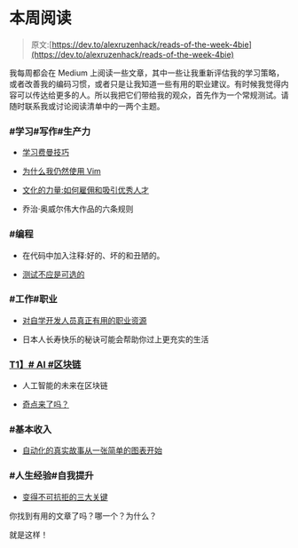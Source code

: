 # 本周阅读

> 原文:[https://dev.to/alexruzenhack/reads-of-the-week-4bie](https://dev.to/alexruzenhack/reads-of-the-week-4bie)

我每周都会在 Medium 上阅读一些文章，其中一些让我重新评估我的学习策略，或者改善我的编码习惯，或者只是让我知道一些有用的职业建议。有时候我觉得内容可以传达给更多的人。所以我把它们带给我的观众，首先作为一个常规测试。请随时联系我或讨论阅读清单中的一两个主题。

### #学习#写作#生产力

*   [学习费曼技巧](https://medium.com/taking-note/learning-from-the-feynman-technique-5373014ad230)

*   [为什么我仍然使用 Vim](https://medium.com/commitlog/why-i-still-use-vim-67afd76b4db6)

*   [文化的力量:如何雇佣和吸引优秀人才](https://medium.com/swlh/the-power-of-culture-how-to-hire-and-attract-amazing-people-fd9e37b6d520)

*   乔治·奥威尔伟大作品的六条规则

### #编程

*   在代码中加入注释:好的、坏的和丑陋的。

*   [测试不应是可选的](https://medium.com/@plainprogrammer/tests-should-not-be-optional-579151593ebc)

### #工作#职业

*   [对自学开发人员真正有用的职业资源](https://medium.freecodecamp.org/genuinely-useful-career-resources-for-self-taught-developers-8e679cec25ab)

*   日本人长寿快乐的秘诀可能会帮助你过上更充实的生活

### [T1】# AI #区块链](#ai-blockchain)

*   人工智能的未来在区块链

*   [奇点来了吗？](https://arcdigital.media/is-the-singularity-coming-ef8580d4ce97)

### #基本收入

*   [自动化的真实故事从一张简单的图表开始](https://medium.com/basic-income/the-real-story-of-automation-beginning-with-one-simple-chart-8b95f9bad71b)

### #人生经验#自我提升

*   [变得不可抗拒的三大关键](https://medium.com/personal-growth/the-3-keys-to-becoming-irresistible-d2f689ea4bf1)

你找到有用的文章了吗？哪一个？为什么？

就是这样！